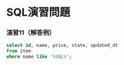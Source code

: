# SQL演習問題

### 演習11（解答例）

```sql
select id, name, price, state, updated_dt 
from item 
where name like '%SQL%';
```